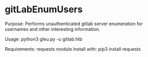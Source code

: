 # gitLabEnumUsers

Purpose: Performs unauthenticated gitlab server enumeration for usernames and other interesting information.

Usage: python3 gleu.py -u gitlab.htb

Requirements: requests module
Install with: pip3 install requests
